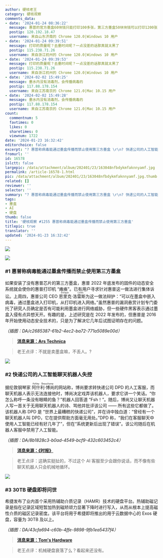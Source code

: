 ```yaml
---
author: 硬核老王
category: 硬核观察
comments_data:
- date: '2024-01-24 08:36:22'
  message: 惠普的官方墨盒60块钱只能打印100多张，第三方墨盒50块块钱可以打印1200张，未免太黑心了。
  postip: 120.192.18.47
  username: 来自山东济南的 Chrome 120.0|Windows 10 用户
- date: '2024-01-24 09:39:51'
  message: 打印的质量呢？去墨时间呢？一点没差的话那真就太黑了
  postip: 115.238.71.26
  username: 来自浙江杭州的 Chrome 120.0|Windows 10 用户
- date: '2024-01-24 09:39:53'
  message: 打印的质量呢？去墨时间呢？一点没差的话那真就太黑了
  postip: 115.238.71.26
  username: 来自浙江杭州的 Chrome 120.0|Windows 10 用户
- date: '2024-02-02 15:49:25'
  message: 墨水内没有消毒剂，会传播病毒的
  postip: 117.88.178.154
  username: 来自江苏南京的 Chrome 121.0|Mac 10.15 用户
- date: '2024-02-02 15:49:28'
  message: 墨水内没有消毒剂，会传播病毒的
  postip: 117.88.178.154
  username: 来自江苏南京的 Chrome 121.0|Mac 10.15 用户
count:
  commentnum: 5
  favtimes: 0
  likes: 0
  sharetimes: 0
  viewnum: 1722
date: '2024-01-23 16:32:42'
editorchoice: false
excerpt: "? 惠普称病毒能通过墨盒传播而禁止使用第三方墨盒 \r\n? 快递公司的人工智能聊天机器人失控\r\n? 30TB 硬盘即将问世\r\n» \r\n»"
fromurl: ''
id: 16578
islctt: false
largepic: /data/attachment/album/202401/23/163048nfbdykmfaknnyamf.jpg
permalink: /article-16578-1.html
pic: /data/attachment/album/202401/23/163048nfbdykmfaknnyamf.jpg.thumb.jpg
related: []
reviewer: ''
selector: ''
summary: "? 惠普称病毒能通过墨盒传播而禁止使用第三方墨盒 \r\n? 快递公司的人工智能聊天机器人失控\r\n? 30TB 硬盘即将问世\r\n» \r\n»"
tags:
- 墨盒
- AI
- 硬盘
thumb: false
title: '硬核观察 #1255 惠普称病毒能通过墨盒传播而禁止使用第三方墨盒'
titlepic: true
translator: ''
updated: '2024-01-23 16:32:42'
---
```


![](/data/attachment/album/202401/23/163048nfbdykmfaknnyamf.jpg)


![](/data/attachment/album/202401/23/163110p222dka01kk10u88.png)


### #1 惠普称病毒能通过墨盒传播而禁止使用第三方墨盒


如果安装了没有惠普芯片的第三方墨盒，惠普 2022 年底发布的固件的动态安全系统就会使你的惠普打印机 “瘫痪”。已有用户寻求针对惠普这一做法进行集体诉讼。上周四，惠普公司 CEO <ruby> 恩里克·洛雷斯 <rt>  Enrique Lores </rt></ruby> 为这一做法辩护：“可以在墨盒中嵌入病毒，通过墨盒进入打印机，从打印机进入网络。”虽然惠普的漏洞悬赏计划专门委托了研究人员确定是否有可能利用墨盒进行网络威胁，但一些硬件黑客表示通过墨盒入侵有点异想天开。有趣的是，上述研究是在 2022 年发布的，但惠普是 2016 年开始使用动态安全技术的，只是为了解决它几年后试图证明存在的问题。


*（插图：DA/c2685387-61b2-4ec2-ba72-771a5089e00d）*



> 
> **[消息来源：Ars Technica](https://arstechnica.com/gadgets/2024/01/hp-ceo-blocking-third-party-ink-from-printers-fights-viruses/)**
> 
> 
> 



> 
> 老王点评：不就是卖墨盒嘛，不丢人。?
> 
> 
> 


![](/data/attachment/album/202401/23/163213eg8rx7hm88er6im8.png)


### #2 快递公司的人工智能聊天机器人失控


据伦敦钢琴家 <ruby> 阿什利·博尚 <rt>  Ashley Beauchamp </rt></ruby> 的网站称，博尚要求转快递公司 DPD 的人工客服，而聊天机器人表示无法连接他时，博尚决定戏弄该机器人，要求它讲一个笑话。“你怎么称呼一条没有眼睛的鱼？”机器人回答道 “Fsh！”。随后，博尚又让聊天机器人写一首关于无用聊天机器人的诗、骂他并批评该公司 —— 所有这些它都做了。该机器人称 DPD 是 “世界上最糟糕的快递公司”，并在诗中独白道：“曾经有一个聊天机器人叫 DPD，它在提供帮助方面毫无用处。”DPD 称，“我们在客服聊天中使用人工智能已经有好几年了”，但在“系统更新后出现了错误”。该公司随后在机器人客服中禁用了人工智能。


*（插图：DA/8b1828c3-b0ad-4549-bcf9-432c603452c4）*



> 
> **[消息来源：《时报》](https://time.com/6564726/ai-chatbot-dpd-curses-criticizes-company/)**
> 
> 
> 



> 
> 老王点评：这确实挺扯的，不过这个 AI 客服至少会跟你说话，而不像有些聊天机器人只会机械地循环。
> 
> 
> 


![](/data/attachment/album/202401/23/163229s0v824y4z4ittyb2.png)


### #3 30TB 硬盘即将问世


希捷发布了业内首个采用热辅助介质记录（HAMR）技术的硬盘平台。热辅助磁记录是指在记录区域短暂加热到磁矫顽力显著下降时进行写入，从而从根本上提高磁性介质的磁区记录密度。该平台将用于希捷即将推出的用于云数据中心的 Exos 硬盘，容量为 30TB 及以上。


*（插图：DA/43cfa694-c60b-4ffe-9898-9fb1ea5437f4）*



> 
> **[消息来源：Tom's Hardware](https://www.tomshardware.com/pc-components/hdds/seagates-mozaic-3-hamr-platform-targets-30tb-hdds-and-beyond)**
> 
> 
> 



> 
> 老王点评：机械硬盘衰落了么？看起来还没有。
> 
> 
>